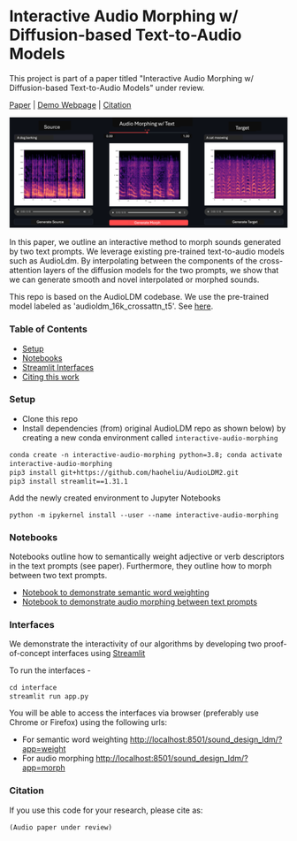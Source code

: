 # Interactive Audio Morphing w/ Diffusion-based Text-to-Audio Models

This project is part of a paper titled "Interactive Audio Morphing w/ Diffusion-based Text-to-Audio Models" under review.

[Paper]() | [Demo Webpage]() | [Citation](#citation)

<img src='resources/screenshot-morph.png' style="background-color: #cccccc">

In this paper, we outline an interactive method to morph sounds generated by two text prompts. We leverage existing pre-trained text-to-audio models such as AudioLdm. By interpolating between the components of the cross-attention layers of the diffusion models for the two prompts, we show that we can generate smooth and novel interpolated or morphed sounds. 

This repo is based on the AudioLDM codebase. We use the pre-trained model labeled as 'audioldm_16k_crossattn_t5'. See [here](https://github.com/haoheliu/AudioLDM2).

### Table of Contents

* [Setup](#setup) 
* [Notebooks](#notebooks) 
* [Streamlit Interfaces](#interfaces) 
* [Citing this work](#citation)


### Setup
* Clone this repo
* Install dependencies (from) original AudioLDM repo as shown below) by creating a new conda environment called ```interactive-audio-morphing```
```
conda create -n interactive-audio-morphing python=3.8; conda activate interactive-audio-morphing
pip3 install git+https://github.com/haoheliu/AudioLDM2.git
pip3 install streamlit==1.31.1
```
Add the newly created environment to Jupyter Notebooks
```
python -m ipykernel install --user --name interactive-audio-morphing
```

### Notebooks
Notebooks outline how to semantically weight adjective or verb descriptors in the text prompts (see paper). Furthermore, they outline how to morph between two text prompts.

* [Notebook to demonstrate semantic word weighting](notebooks/explore_word_weighting.ipynb)
* [Notebook to demonstrate audio morphing between text prompts](notebooks/explore_morphing.ipynb)



### Interfaces
We demonstrate the interactivity of our algorithms by developing two proof-of-concept interfaces using [Streamlit](https://streamlit.io/)  

To run the interfaces - 
```
cd interface
streamlit run app.py
```

You will be able to access the interfaces via browser (preferably use Chrome or Firefox) using the following urls:
* For semantic word weighting [http://localhost:8501/sound_design_ldm/?app=weight](http://localhost:8501/sound_design_ldm/?app=weight)
* For audio morphing [http://localhost:8501/sound_design_ldm/?app=morph](http://localhost:8501/sound_design_ldm/?app=morph)
    
### Citation
If you use this code for your research, please cite as:
```
(Audio paper under review)
```


